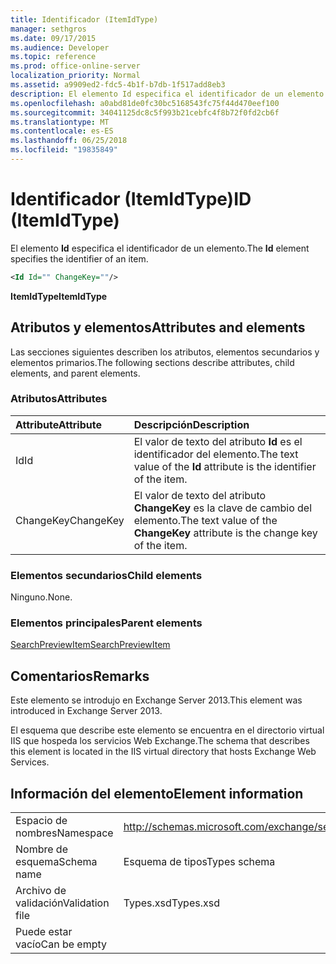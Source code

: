 ```yaml
---
title: Identificador (ItemIdType)
manager: sethgros
ms.date: 09/17/2015
ms.audience: Developer
ms.topic: reference
ms.prod: office-online-server
localization_priority: Normal
ms.assetid: a9909ed2-fdc5-4b1f-b7db-1f517add8eb3
description: El elemento Id especifica el identificador de un elemento.
ms.openlocfilehash: a0abd81de0fc30bc5168543fc75f44d470eef100
ms.sourcegitcommit: 34041125dc8c5f993b21cebfc4f8b72f0fd2cb6f
ms.translationtype: MT
ms.contentlocale: es-ES
ms.lasthandoff: 06/25/2018
ms.locfileid: "19835849"
---
```

# <a name="id-itemidtype"></a><span data-ttu-id="4eb91-103">Identificador (ItemIdType)</span><span class="sxs-lookup"><span data-stu-id="4eb91-103">ID (ItemIdType)</span></span>

<span data-ttu-id="4eb91-104">El elemento **Id** especifica el identificador de un elemento.</span><span class="sxs-lookup"><span data-stu-id="4eb91-104">The **Id** element specifies the identifier of an item.</span></span> 
  
```XML
<Id Id="" ChangeKey=""/>
```

 <span data-ttu-id="4eb91-105">**ItemIdType**</span><span class="sxs-lookup"><span data-stu-id="4eb91-105">**ItemIdType**</span></span>
## <a name="attributes-and-elements"></a><span data-ttu-id="4eb91-106">Atributos y elementos</span><span class="sxs-lookup"><span data-stu-id="4eb91-106">Attributes and elements</span></span>

<span data-ttu-id="4eb91-107">Las secciones siguientes describen los atributos, elementos secundarios y elementos primarios.</span><span class="sxs-lookup"><span data-stu-id="4eb91-107">The following sections describe attributes, child elements, and parent elements.</span></span>
  
### <a name="attributes"></a><span data-ttu-id="4eb91-108">Atributos</span><span class="sxs-lookup"><span data-stu-id="4eb91-108">Attributes</span></span>

|<span data-ttu-id="4eb91-109">**Attribute**</span><span class="sxs-lookup"><span data-stu-id="4eb91-109">**Attribute**</span></span>|<span data-ttu-id="4eb91-110">**Descripción**</span><span class="sxs-lookup"><span data-stu-id="4eb91-110">**Description**</span></span>|
|:-----|:-----|
|<span data-ttu-id="4eb91-111">Id</span><span class="sxs-lookup"><span data-stu-id="4eb91-111">Id</span></span>  <br/> |<span data-ttu-id="4eb91-112">El valor de texto del atributo **Id** es el identificador del elemento.</span><span class="sxs-lookup"><span data-stu-id="4eb91-112">The text value of the **Id** attribute is the identifier of the item.</span></span>  <br/> |
|<span data-ttu-id="4eb91-113">ChangeKey</span><span class="sxs-lookup"><span data-stu-id="4eb91-113">ChangeKey</span></span>  <br/> |<span data-ttu-id="4eb91-114">El valor de texto del atributo **ChangeKey** es la clave de cambio del elemento.</span><span class="sxs-lookup"><span data-stu-id="4eb91-114">The text value of the **ChangeKey** attribute is the change key of the item.</span></span>  <br/> |
   
### <a name="child-elements"></a><span data-ttu-id="4eb91-115">Elementos secundarios</span><span class="sxs-lookup"><span data-stu-id="4eb91-115">Child elements</span></span>

<span data-ttu-id="4eb91-116">Ninguno.</span><span class="sxs-lookup"><span data-stu-id="4eb91-116">None.</span></span>
  
### <a name="parent-elements"></a><span data-ttu-id="4eb91-117">Elementos principales</span><span class="sxs-lookup"><span data-stu-id="4eb91-117">Parent elements</span></span>

[<span data-ttu-id="4eb91-118">SearchPreviewItem</span><span class="sxs-lookup"><span data-stu-id="4eb91-118">SearchPreviewItem</span></span>](searchpreviewitem.md)
  
## <a name="remarks"></a><span data-ttu-id="4eb91-119">Comentarios</span><span class="sxs-lookup"><span data-stu-id="4eb91-119">Remarks</span></span>

<span data-ttu-id="4eb91-120">Este elemento se introdujo en Exchange Server 2013.</span><span class="sxs-lookup"><span data-stu-id="4eb91-120">This element was introduced in Exchange Server 2013.</span></span>
  
<span data-ttu-id="4eb91-121">El esquema que describe este elemento se encuentra en el directorio virtual IIS que hospeda los servicios Web Exchange.</span><span class="sxs-lookup"><span data-stu-id="4eb91-121">The schema that describes this element is located in the IIS virtual directory that hosts Exchange Web Services.</span></span>
  
## <a name="element-information"></a><span data-ttu-id="4eb91-122">Información del elemento</span><span class="sxs-lookup"><span data-stu-id="4eb91-122">Element information</span></span>

|||
|:-----|:-----|
|<span data-ttu-id="4eb91-123">Espacio de nombres</span><span class="sxs-lookup"><span data-stu-id="4eb91-123">Namespace</span></span>  <br/> |http://schemas.microsoft.com/exchange/services/2006/types  <br/> |
|<span data-ttu-id="4eb91-124">Nombre de esquema</span><span class="sxs-lookup"><span data-stu-id="4eb91-124">Schema name</span></span>  <br/> |<span data-ttu-id="4eb91-125">Esquema de tipos</span><span class="sxs-lookup"><span data-stu-id="4eb91-125">Types schema</span></span>  <br/> |
|<span data-ttu-id="4eb91-126">Archivo de validación</span><span class="sxs-lookup"><span data-stu-id="4eb91-126">Validation file</span></span>  <br/> |<span data-ttu-id="4eb91-127">Types.xsd</span><span class="sxs-lookup"><span data-stu-id="4eb91-127">Types.xsd</span></span>  <br/> |
|<span data-ttu-id="4eb91-128">Puede estar vacío</span><span class="sxs-lookup"><span data-stu-id="4eb91-128">Can be empty</span></span>  <br/> ||
   

